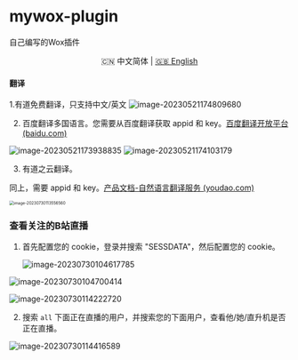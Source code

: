 # mywox-plugin

自己编写的Wox插件 

<p align="center">🇨🇳 中文简体  |  <a title="English" href="README.md">🇬🇧 English</a></p>

#### 翻译

1.有道免费翻译，只支持中文/英文
  ![image-20230521174809680](https://s2.loli.net/2023/05/21/7FJRkB6H21wNcsL.png)

2. 百度翻译多国语言。您需要从百度翻译获取 appid 和 key。[百度翻译开放平台 (baidu.com)](https://fanyi-api.baidu.com/product/11)

  ![image-20230521173938835](https://s2.loli.net/2023/05/21/zH9peMTlJg13GYU.png)
  ![image-20230521174103179](https://s2.loli.net/2023/05/21/7CioWXbFr4nSx3d.png)

3. 有道之云翻译。

  同上，需要 appid 和 key。[产品文档-自然语言翻译服务 (youdao.com)](https://ai.youdao.com/DOCSIRMA/html/trans/api/wbfy/index.html) 

<img src="https://s2.loli.net/2023/07/30/wRbBihFXVp7nQ3S.png" alt="image-20230730113556560" style="zoom:50%;" />

### 查看关注的B站直播

1. 首先配置您的 cookie，登录并搜索 "SESSDATA"，然后配置您的 cookie。

   ![image-20230730104617785](https://s2.loli.net/2023/07/30/E3LMmBaQxOYFudr.png)

![image-20230730104700414](https://s2.loli.net/2023/07/30/AlzKof8gnkPU45L.png)

![image-20230730114222720](https://s2.loli.net/2023/07/30/zObNa3g4jyiIHkd.png)

2. 搜索 `all` 下面正在直播的用户，并搜索您的下面用户，查看他/她/直升机是否正在直播。

![image-20230730114416589](https://s2.loli.net/2023/07/30/iDkMeFtXjQIHclG.png)

